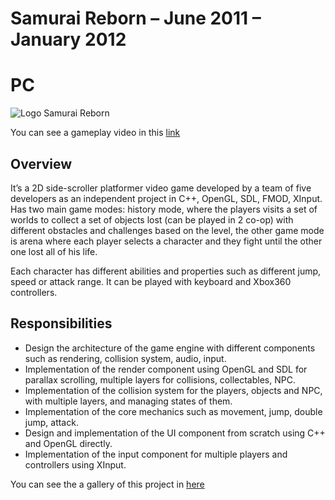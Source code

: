 # Samurai Reborn – June 2011 – January 2012 
# PC

![Logo Samurai Reborn](http://i51.tinypic.com/2hxsj9j.jpg)

You can see a gameplay video in this [link](https://youtu.be/JetixX5e_RE)

## Overview

It’s a 2D side-scroller platformer video game developed by a team of five developers as an independent project in C++, OpenGL, SDL, FMOD, XInput. Has two main game modes: history mode, where the players visits a set of worlds to collect a set of objects lost (can be played in 2 co-op) with different obstacles and challenges based on the level, the other game mode is arena where each player selects a character and they fight until the other one lost all of his life.

Each character has different abilities and properties such as different jump, speed or attack range. It can be played with keyboard and Xbox360 controllers.

## Responsibilities

* Design the architecture of the game engine with different components such as rendering, collision system, audio, input.
* Implementation of the render component using OpenGL and SDL for parallax scrolling, multiple layers for collisions, collectables, NPC.
* Implementation of the collision system for the players, objects and NPC, with multiple layers, and managing states of them.
* Implementation of the core mechanics such as movement, jump, double jump, attack.
* Design and implementation of the UI component from scratch using C++ and OpenGL directly.
* Implementation of the input component for multiple players and controllers using XInput.

You can see the a gallery of this project in [here](http://s1132.photobucket.com/user/OscarRPR/slideshow/Samurai%20Reborn)